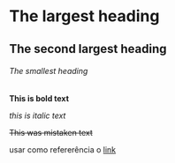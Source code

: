 # The largest heading
## The second largest heading
###### The smallest heading

**This is bold text**

*this is italic text*

~~This was mistaken text~~

usar como refererência o [link](https://docs.github.com/en/get-started/writing-on-github/getting-started-with-writing-and-formatting-on-github/basic-writing-and-formatting-syntax)